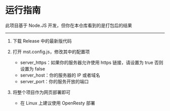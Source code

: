 # 运行指南

此项目基于 Node.JS 开发，但你在本仓库看到的是打包后的结果

---

1. 下载 Release 中的最新版代码

2. 打开 mst.config.js，修改其中的配置项
    - server_https：如果你的服务器允许使用 https 链接，请设置为 true 否则设置为 false
    - server_host：你的服务器的 IP 或者域名
    - server_port：你的服务开放的端口

3. 将整个项目作为网页部署即可
    - 在 Linux 上建议使用 OpenResty 部署